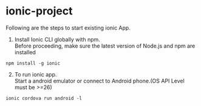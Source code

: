 # ionic-project
Following are the steps to start existing ionic App.

1. Install Ionic CLI globally with npm.\
  Before proceeding, make sure the latest version of Node.js and npm are installed
  ```
  npm install -g ionic
  ```

2. To run ionic app.\
  Start a android emulator or connect to Android phone.(OS API Level must be >=26)
  ```
  ionic cordova run android -l
  ```
